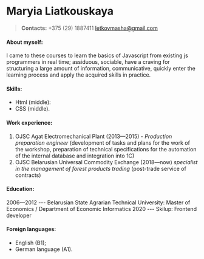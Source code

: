 # Maryia Liatkouskaya
>__Contacts:__
+375 (29) 1887411 letkovmasha@gmail.com

#### About myself:
I came to these courses to learn the basics of Javascript from existing js programmers in real time; assiduous, sociable, have a craving for structuring a large amount of information, communicative, quickly enter the learning process and apply the acquired skills in practice.
#### Skills:
 - Html (middle):
 - CSS (middle).

#### Work experience: 
 1. OJSC Agat Electromechanical Plant (2013—2015) - *Production preparation engineer* (development of tasks and plans for the work of the workshop, preparation of technical specifications for the automation of the internal database and integration into 1C)
2. OJSC Belarusian Universal Commodity Exchange (2018—now) *specialist in the management of forest products trading* (post-trade service of contracts)
#### Education: 
2006—2012 --- Belarusian State Agrarian Technical University: Master of Economics / Department of Economic Informatics
2020 --- Skilup:  Frontend developer
#### Foreign languages:
 - English (B1);
 - German language (A1).